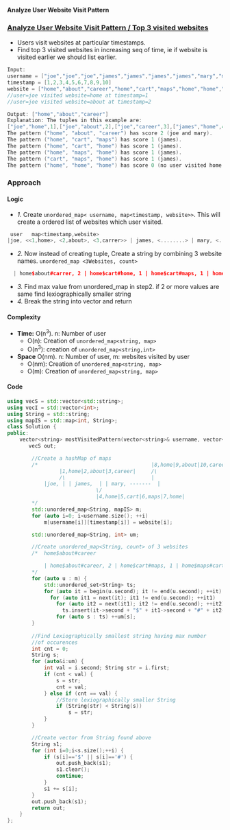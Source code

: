 **Analyze User Website Visit Pattern**

### [Analyze User Website Visit Pattern / Top 3 visited websites](https://leetcode.com/problems/analyze-user-website-visit-pattern/)
- Users visit websites at particular timestamps.
- Find top 3 visited websites in increasing seq of time, ie if website is visited earlier we should list earlier.
```c
Input:
username = ["joe","joe","joe","james","james","james","james","mary","mary","mary"]
timestamp = [1,2,3,4,5,6,7,8,9,10]
website = ["home","about","career","home","cart","maps","home","home","about","career"]
//user=joe visited website=home at timestamp=1
//user=joe visited website=about at timestamp=2

Output: ["home","about","career"]
Explanation: The tuples in this example are:
["joe","home",1],["joe","about",2],["joe","career",3],["james","home",4],["james","cart",5],["james","maps",6],["james","home",7],["mary","home",8],["mary","about",9], and ["mary","career",10].
The pattern ("home", "about", "career") has score 2 (joe and mary).
The pattern ("home", "cart", "maps") has score 1 (james).
The pattern ("home", "cart", "home") has score 1 (james).
The pattern ("home", "maps", "home") has score 1 (james).
The pattern ("cart", "maps", "home") has score 1 (james).
The pattern ("home", "home", "home") has score 0 (no user visited home 3 times).
```

### Approach
#### Logic
- _1._ Create `unordered_map< username, map<timestamp, website>>`. This will create a ordered list of websites which user visited.
```cpp
 user   map<timestamp,website>
|joe, <<1,home>, <2,about>, <3,carrer>> | james, <........> | mary, <........> |
```
- _2._ Now instead of creating tuple, Create a string by combining 3 website names. `unordered_map <3Websites, count>`
```cpp
  | home$about#carrer, 2 | home$cart#home, 1 | home$cart#maps, 1 | home$maps#home, 1 | cart$maps#home, 1 | 
```
- _3._ Find max value from unordered_map in step2. if 2 or more values are same find lexiographically smaller string
- _4._ Break the string into vector and return

#### Complexity
- **Time:** O(n<sup>3</sup>). n: Number of user
  - O(n): Creation of `unordered_map<string, map>`
  - O(n<sup>3</sup>): creation of `unordered_map<string,int>`
- **Space** O(nm). n: Number of user, m: websites visited by user
  - O(nm): Creation of `unordered_map<string, map>`
  - O(m): Creation of `unordered_map<string, map>`

#### Code
```cpp
using vecS = std::vector<std::string>;
using vecI = std::vector<int>;
using String = std::string;
using mapIS = std::map<int, String>;
class Solution {
public:
    vector<string> mostVisitedPattern(vector<string>& username, vector<int>& timestamp, vector<string>& website) {
       vecS out;

        //Create a hashMap of maps
        /*                                     |8,home|9,about|10,career|
                 |1,home|2,about|3,career|     /\
                 /\                            |
            |joe, | | james,  | | mary, -------  |
                             \/
                             |4,home|5,cart|6,maps|7,home|
        */
        std::unordered_map<String, mapIS> m;
        for (auto i=0; i<username.size(); ++i)
            m[username[i]][timestamp[i]] = website[i];

        std::unordered_map<String, int> um;

        //Create unordered_map<String, count> of 3 websites
        /*  home$about#career

            | home$about#career, 2 | home$cart#maps, 1 | home$maps#cart,1 |
        */
        for (auto u : m) {
            std::unordered_set<String> ts;
            for (auto it = begin(u.second); it != end(u.second); ++it)
              for (auto it1 = next(it); it1 != end(u.second); ++it1)
                for (auto it2 = next(it1); it2 != end(u.second); ++it2)
                  ts.insert(it->second + "$" + it1->second + "#" + it2->second);
                for (auto s : ts) ++um[s];
        }
        
        //Find Lexiographically smallest string having max number
        //of occurences
        int cnt = 0;
        String s;
        for (auto&i:um) {
            int val = i.second; String str = i.first;
            if (cnt < val) {
                s = str;
                cnt = val;
            } else if (cnt == val) {
                //Store lexiographically smaller String
                if (String(str) < String(s))
                    s = str;
            }
        }

        //Create vector from String found above
        String s1;
        for (int i=0;i<s.size();++i) {
            if (s[i]=='$' || s[i]=='#') {
                out.push_back(s1);
                s1.clear();
                continue;
            }
            s1 += s[i];
        }
        out.push_back(s1);
        return out;        
    }
};
```
